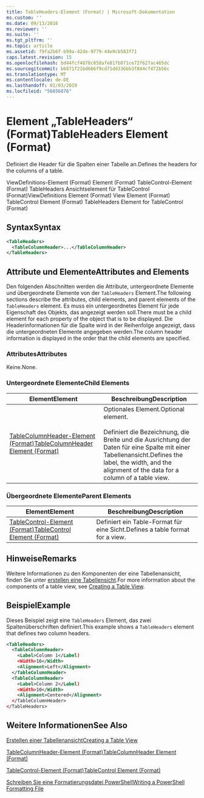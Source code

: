 ```yaml
---
title: TableHeaders-Element (Format) | Microsoft-Dokumentation
ms.custom: ''
ms.date: 09/13/2016
ms.reviewer: ''
ms.suite: ''
ms.tgt_pltfrm: ''
ms.topic: article
ms.assetid: f9fa2b6f-b99a-42de-9779-44e9cb583f71
caps.latest.revision: 15
ms.openlocfilehash: bd44fcf4878c858afe81fb071ce72f627ac465dc
ms.sourcegitcommit: b6871f21bd666f9cd71dd336bb3f844cf472b56c
ms.translationtype: MT
ms.contentlocale: de-DE
ms.lasthandoff: 02/03/2019
ms.locfileid: "56856876"
---
```

# <a name="tableheaders-element-format"></a><span data-ttu-id="66d64-102">Element „TableHeaders“ (Format)</span><span class="sxs-lookup"><span data-stu-id="66d64-102">TableHeaders Element (Format)</span></span>

<span data-ttu-id="66d64-103">Definiert die Header für die Spalten einer Tabelle an.</span><span class="sxs-lookup"><span data-stu-id="66d64-103">Defines the headers for the columns of a table.</span></span>

<span data-ttu-id="66d64-104">ViewDefinitions-Element (Format) Element (Format) TableControl-Element (Format) TableHeaders Ansichtselement für TableControl (Format)</span><span class="sxs-lookup"><span data-stu-id="66d64-104">ViewDefinitions Element (Format) View Element (Format) TableControl Element (Format) TableHeaders Element for TableControl (Format)</span></span>

## <a name="syntax"></a><span data-ttu-id="66d64-105">Syntax</span><span class="sxs-lookup"><span data-stu-id="66d64-105">Syntax</span></span>

```xml
<TableHeaders>
  <TableColumnHeader>...</TableColumnHeader>
</TableHeaders>

```

## <a name="attributes-and-elements"></a><span data-ttu-id="66d64-106">Attribute und Elemente</span><span class="sxs-lookup"><span data-stu-id="66d64-106">Attributes and Elements</span></span>

<span data-ttu-id="66d64-107">Den folgenden Abschnitten werden die Attribute, untergeordnete Elemente und übergeordnete Elemente von der `TableHeaders` Element.</span><span class="sxs-lookup"><span data-stu-id="66d64-107">The following sections describe the attributes, child elements, and parent elements of the `TableHeaders` element.</span></span> <span data-ttu-id="66d64-108">Es muss ein untergeordnetes Element für jede Eigenschaft des Objekts, das angezeigt werden soll.</span><span class="sxs-lookup"><span data-stu-id="66d64-108">There must be a child element for each property of the object that is to be displayed.</span></span> <span data-ttu-id="66d64-109">Die Headerinformationen für die Spalte wird in der Reihenfolge angezeigt, dass die untergeordneten Elemente angegeben werden.</span><span class="sxs-lookup"><span data-stu-id="66d64-109">The column header information is displayed in the order that the child elements are specified.</span></span>

### <a name="attributes"></a><span data-ttu-id="66d64-110">Attributes</span><span class="sxs-lookup"><span data-stu-id="66d64-110">Attributes</span></span>

<span data-ttu-id="66d64-111">Keine.</span><span class="sxs-lookup"><span data-stu-id="66d64-111">None.</span></span>

### <a name="child-elements"></a><span data-ttu-id="66d64-112">Untergeordnete Elemente</span><span class="sxs-lookup"><span data-stu-id="66d64-112">Child Elements</span></span>

|<span data-ttu-id="66d64-113">Element</span><span class="sxs-lookup"><span data-stu-id="66d64-113">Element</span></span>|<span data-ttu-id="66d64-114">Beschreibung</span><span class="sxs-lookup"><span data-stu-id="66d64-114">Description</span></span>|
|-------------|-----------------|
|[<span data-ttu-id="66d64-115">TableColumnHeader-Element (Format)</span><span class="sxs-lookup"><span data-stu-id="66d64-115">TableColumnHeader Element (Format)</span></span>](./tablecolumnheader-element-format.md)|<span data-ttu-id="66d64-116">Optionales Element.</span><span class="sxs-lookup"><span data-stu-id="66d64-116">Optional element.</span></span><br /><br /> <span data-ttu-id="66d64-117">Definiert die Bezeichnung, die Breite und die Ausrichtung der Daten für eine Spalte mit einer Tabellenansicht.</span><span class="sxs-lookup"><span data-stu-id="66d64-117">Defines the label, the width, and the alignment of the data for a column of a table view.</span></span>|

### <a name="parent-elements"></a><span data-ttu-id="66d64-118">Übergeordnete Elemente</span><span class="sxs-lookup"><span data-stu-id="66d64-118">Parent Elements</span></span>

|<span data-ttu-id="66d64-119">Element</span><span class="sxs-lookup"><span data-stu-id="66d64-119">Element</span></span>|<span data-ttu-id="66d64-120">Beschreibung</span><span class="sxs-lookup"><span data-stu-id="66d64-120">Description</span></span>|
|-------------|-----------------|
|[<span data-ttu-id="66d64-121">TableControl-Element (Format)</span><span class="sxs-lookup"><span data-stu-id="66d64-121">TableControl Element (Format)</span></span>](./tablecontrol-element-format.md)|<span data-ttu-id="66d64-122">Definiert ein Table-Format für eine Sicht.</span><span class="sxs-lookup"><span data-stu-id="66d64-122">Defines a table format for a view.</span></span>|

## <a name="remarks"></a><span data-ttu-id="66d64-123">Hinweise</span><span class="sxs-lookup"><span data-stu-id="66d64-123">Remarks</span></span>

<span data-ttu-id="66d64-124">Weitere Informationen zu den Komponenten der eine Tabellenansicht, finden Sie unter [erstellen eine Tabellensicht](./creating-a-table-view.md).</span><span class="sxs-lookup"><span data-stu-id="66d64-124">For more information about the components of a table view, see [Creating a Table View](./creating-a-table-view.md).</span></span>

## <a name="example"></a><span data-ttu-id="66d64-125">Beispiel</span><span class="sxs-lookup"><span data-stu-id="66d64-125">Example</span></span>

<span data-ttu-id="66d64-126">Dieses Beispiel zeigt eine `TableHeaders` Element, das zwei Spaltenüberschriften definiert.</span><span class="sxs-lookup"><span data-stu-id="66d64-126">This example shows a `TableHeaders` element that defines two column headers.</span></span>

```xml
<TableHeaders>
  <TableColumnHeader>
    <Label>Column 1</Label)
    <Width>16</Width>
    <Alignment>Left</Alignment>
  </TableColumnHeader>
  <TableColumnHeader>
    <Label>Column 2</Label)
    <Width>10</Width>
    <Alignment>Centered</Alignment>
  </TableColumnHeader>
</TableHeaders>
```

## <a name="see-also"></a><span data-ttu-id="66d64-127">Weitere Informationen</span><span class="sxs-lookup"><span data-stu-id="66d64-127">See Also</span></span>

[<span data-ttu-id="66d64-128">Erstellen einer Tabellenansicht</span><span class="sxs-lookup"><span data-stu-id="66d64-128">Creating a Table View</span></span>](./creating-a-table-view.md)

[<span data-ttu-id="66d64-129">TableColumnHeader-Element (Format)</span><span class="sxs-lookup"><span data-stu-id="66d64-129">TableColumnHeader Element (Format)</span></span>](./tablecolumnheader-element-format.md)

[<span data-ttu-id="66d64-130">TableControl-Element (Format)</span><span class="sxs-lookup"><span data-stu-id="66d64-130">TableControl Element (Format)</span></span>](./tablecontrol-element-format.md)

[<span data-ttu-id="66d64-131">Schreiben Sie eine Formatierungsdatei PowerShell</span><span class="sxs-lookup"><span data-stu-id="66d64-131">Writing a PowerShell Formatting File</span></span>](./writing-a-powershell-formatting-file.md)
